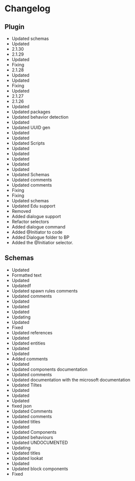 # Changelog
## Plugin
- Updated schemas
- Updated
- 2.1.30
- 2.1.29
- Updated
- Fixing
- 2.1.28
- Updated
- Updated
- Fixing
- Updated
- 2.1.27
- 2.1.26
- Updated
- Updated packages
- Updated behavior detection
- Updated
- Updated UUID gen
- Updated
- Updated
- Updated Scripts
- Updated
- Updated
- Updated
- Updated
- Updated
- Updated Schemas
- Updated comments
- Updated comments
- Fixing
- Fixing
- Updated schemas
- Updated Edu support
- Removed
- Added dialogue support
- Refactor selectors
- Added dialogue command
- Added @Initiator to code
- Added Dialogue folder to BP
- Added the @Initiatior selector. 
## Schemas
- Updated
- Formatted text
- Updated
- Updatedf
- Updated spawn rules comments
- Updated comments
- Updated
- Updated
- Updated
- Updating
- Updated
- Fixed
- Updated references
- Updated
- Updated entities
- Updated
- Updated
- Added comments
- Updated
- Updated components documentation
- Updated comments
- Updated documentation with the microsoft documentation
- Updated Tiltes
- Updated
- Updated
- Updated
- fixed json
- Updated Comments
- Updated comments
- Updated titles
- Updated
- Updated Components
- Updated behaviours
- Updated UNDOCUMENTED
- Updating
- Updated titles
- Updated lookat
- Updated
- Updated block components
- Fixed